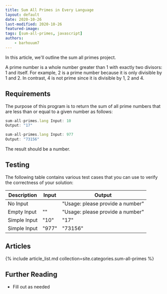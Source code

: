 ```yaml
---
title: Sum All Primes in Every Language
layout: default
date: 2020-10-26
last-modified: 2020-10-26
featured-image:
tags: [sum-all-primes, javascript]
authors:
    - barhouum7
---
```


In this article, we'll outline the sum all primes project.

A prime number is a whole number greater than 1 with exactly two divisors: 1 and itself. 
For example, 2 is a prime number because it is only divisible by 1 and 2. 
In contrast, 4 is not prime since it is divisible by 1, 2 and 4.

## Requirements

The purpose of this program is to return the sum of all prime numbers that are less than or equal to a given number as follows:

```javascript
sum-all-primes.lang Input: 10
Output: "17"

sum-all-primes.lang Input: 977
Output: "73156"
```

The result should be a number.

## Testing

The following table contains various test cases that you can use to verify the 
correctness of your solution:

| Description | Input | Output |
|--------------|-------|--------|
| No Input | | "Usage: please provide a number" |
| Empty Input | "" | "Usage: please provide a number" |
| Simple Input | "10" | "17" |
| Simple Input | "977" | "73156" |

## Articles

{% include article_list.md collection=site.categories.sum-all-primes %}

## Further Reading

- Fill out as needed
